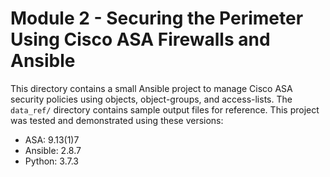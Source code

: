 # Module 2 - Securing the Perimeter Using Cisco ASA Firewalls and Ansible
This directory contains a small Ansible project to manage Cisco
ASA security policies using objects, object-groups, and access-lists.
The `data_ref/` directory contains sample output files for reference.
This project was tested and demonstrated using these versions:
  * ASA: 9.13(1)7
  * Ansible: 2.8.7
  * Python: 3.7.3
